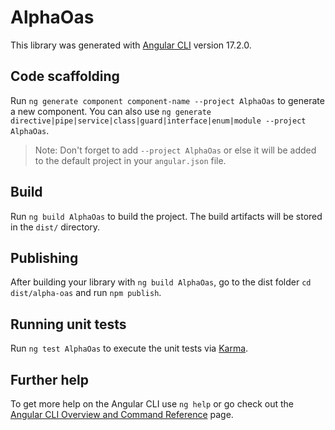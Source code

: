 # AlphaOas

This library was generated with [Angular CLI](https://github.com/angular/angular-cli) version 17.2.0.

## Code scaffolding

Run `ng generate component component-name --project AlphaOas` to generate a new component. You can also use `ng generate directive|pipe|service|class|guard|interface|enum|module --project AlphaOas`.
> Note: Don't forget to add `--project AlphaOas` or else it will be added to the default project in your `angular.json` file. 

## Build

Run `ng build AlphaOas` to build the project. The build artifacts will be stored in the `dist/` directory.

## Publishing

After building your library with `ng build AlphaOas`, go to the dist folder `cd dist/alpha-oas` and run `npm publish`.

## Running unit tests

Run `ng test AlphaOas` to execute the unit tests via [Karma](https://karma-runner.github.io).

## Further help

To get more help on the Angular CLI use `ng help` or go check out the [Angular CLI Overview and Command Reference](https://angular.io/cli) page.
